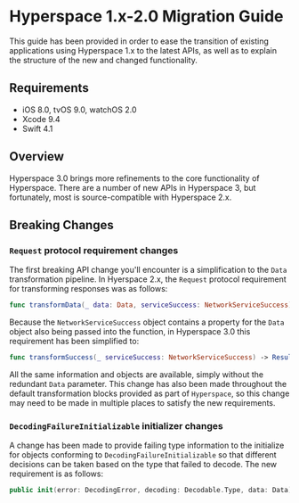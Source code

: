 # Hyperspace 1.x-2.0 Migration Guide

This guide has been provided in order to ease the transition of existing applications using Hyperspace 1.x to the latest APIs, as well as to explain the structure of the new and changed functionality.

## Requirements

- iOS 8.0, tvOS 9.0, watchOS 2.0
- Xcode 9.4
- Swift 4.1

## Overview

Hyperspace 3.0 brings more refinements to the core functionality of Hyperspace. There are a number of new APIs in Hyperspace 3, but fortunately, most is source-compatible with Hyperspace 2.x.

## Breaking Changes

### `Request` protocol requirement changes

The first breaking API change you'll encounter is a simplification to the `Data` transformation pipeline. In Hyerspace 2.x, the `Request` protocol requirement for transforming responses was as follows:

```swift
func transformData(_ data: Data, serviceSuccess: NetworkServiceSuccess) -> Result<ResponseType, ErrorType>
```

Because the `NetworkServiceSuccess` object contains a property for the `Data` object also being passed into the function, in Hyperspace 3.0 this requirement has been simplified to:

```swift
func transformSuccess(_ serviceSuccess: NetworkServiceSuccess) -> Result<ResponseType, ErrorType>
```

All the same information and objects are available, simply without the redundant `Data` parameter. This change has also been made throughout the default transformation blocks provided as part of `Hyperspace`, so this change may need to be made in multiple places to satisfy the new requirements.

### `DecodingFailureInitializable` initializer changes

A change has been made to provide failing type information to the initialize for objects conforming to `DecodingFailureInitializable` so that different decisions can be taken based on the type that failed to decode. The new requirement is as follows:

```swift
public init(error: DecodingError, decoding: Decodable.Type, data: Data)
```

